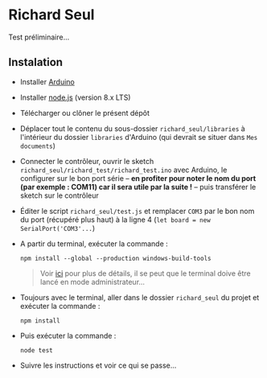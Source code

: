 # Richard Seul

Test préliminaire...

## Instalation

- Installer [Arduino](https://www.arduino.cc/en/Main/Software)
- Installer [node.js](https://nodejs.org/en/) (version 8.x LTS)
- Télécharger ou clôner le présent dépôt
- Déplacer tout le contenu du sous-dossier `richard_seul/libraries` à l'intérieur du dossier `libraries` d'Arduino (qui devrait se situer dans `Mes documents`)
- Connecter le contrôleur, ouvrir le sketch `richard_seul/richard_test/richard_test.ino` avec Arduino, le configurer sur le bon port série – **en profiter pour noter le nom du port (par exemple : COM11) car il sera utile par la suite !** – puis transférer le sketch sur le contrôleur
- Éditer le script `richard_seul/test.js` et remplacer `COM3` par le bon nom du port (récupéré plus haut) à la ligne 4 (`let board = new SerialPort('COM3'...`)
- A partir du terminal, exécuter la commande : 

	`npm install --global --production windows-build-tools` 

	> Voir [ici](https://github.com/felixrieseberg/windows-build-tools) pour plus de détails, il se peut que le terminal doive être lancé en mode administrateur...

- Toujours avec le terminal, aller dans le dossier `richard_seul` du projet et exécuter la commande :

	`npm install`
	
- Puis exécuter la commande :

	`node test`
	
- Suivre les instructions et voir ce qui se passe...

